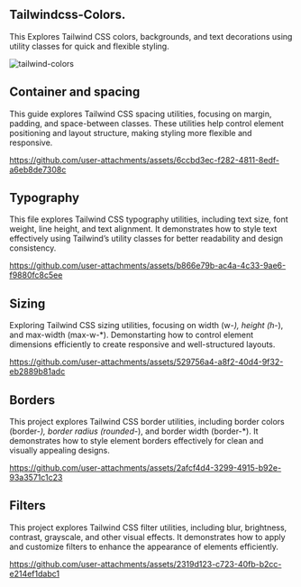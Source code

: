 ## Tailwindcss-Colors.

This Explores Tailwind CSS colors, backgrounds, and text decorations using utility classes for quick and flexible styling.

![tailwind-colors](https://github.com/user-attachments/assets/353f3d7e-4ebc-4b5c-b691-b4427d9ba257)

## Container and spacing

This guide explores Tailwind CSS spacing utilities, focusing on margin, padding, and space-between classes. These utilities help control element positioning and layout structure, making styling more flexible and responsive.

https://github.com/user-attachments/assets/6ccbd3ec-f282-4811-8edf-a6eb8de7308c

## Typography

This file explores Tailwind CSS typography utilities, including text size, font weight, line height, and text alignment. It demonstrates how to style text effectively using Tailwind’s utility classes for better readability and design consistency.

https://github.com/user-attachments/assets/b866e79b-ac4a-4c33-9ae6-f9880fc8c5ee

## Sizing

Exploring Tailwind CSS sizing utilities, focusing on width (w-*), height (h-*), and max-width (max-w-*). Demonstarting how to control element dimensions efficiently to create responsive and well-structured layouts.

https://github.com/user-attachments/assets/529756a4-a8f2-40d4-9f32-eb2889b81adc

## Borders

This project explores Tailwind CSS border utilities, including border colors (border-*), border radius (rounded-*), and border width (border-*). It demonstrates how to style element borders effectively for clean and visually appealing designs.

https://github.com/user-attachments/assets/2afcf4d4-3299-4915-b92e-93a3571c1c23

## Filters

This project explores Tailwind CSS filter utilities, including blur, brightness, contrast, grayscale, and other visual effects. It demonstrates how to apply and customize filters to enhance the appearance of elements efficiently.

https://github.com/user-attachments/assets/2319d123-c723-40fb-b2cc-e214ef1dabc1







